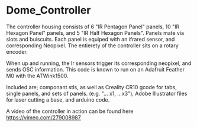 # Dome_Controller

The controller housing consists of 6 "IR Pentagon Panel" panels, 10 "IR Hexagon Panel" panels, and 5 "IR Half Hexagon Panels". Panels mate via slots and buiscuits. Each panel is equiped with an ifrared sensor, and corresponding Neopixel. The entierety of the controller sits on a rotary encoder.

When up and running, the Ir sensors trigger its corresponding neopixel, and sends OSC information. This code is known to run on an Adafruit Feather M0 with the ATWink1500. 

Included are; componant stls, as well as Creality CR10 gcode for tabs, single panels, and sets of panels. (e.g. "... x1, ...x3"), Adobe Illustrator files for laser cutting a base, and arduino code. 

A video of the controller in action can be found here https://vimeo.com/279008987

